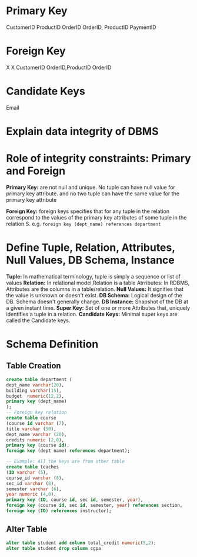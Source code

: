 # Primary Key
CustomerID
ProductID
OrderID
OrderID, ProductID
PaymentID

# Foreign Key
X
X
CustomerID
OrderID,ProductID
OrderID

# Candidate Keys
Email

# Explain data integrity of DBMS

# Role of integrity constraints: Primary and Foreign
**Primary Key:** are not null and unique. No tuple can have null
value for primary key attribute. and no two tuple can have the 
same value for the primary key attribute

**Foreign Key:** foreign keys specifies that for any tuple in the
relation correspond to the values of the primary key attributes 
of some tuple in the relation S.
e.g. `foreign key (dept_name) references department`

# Define Tuple, Relation, Attributes, Null Values, DB Schema, Instance

**Tuple:** In mathematical terminology, tuple is simply a sequence or list
of values
**Relation:** In relational model,Relation is a table
Atrributes: In RDBMS, Attributes are the columns in a table/relation.
**Null Values:** It signifies that the value is unknown or doesn't exist.
**DB Schema:** Logical design of the DB. Schema doesn't generally change.
**DB Instance:** Snapshot of the DB at a given instant time.
**Super Key:** Set of one or more Attributes that, uniquely identifies 
a tuple in a relation.
**Candidate Keys:** Minimal super keys are called the Candidate keys.


# Schema Definition

## Table Creation
```sql
create table department (
dept_name varchar(20),
building varchar(15),
budget  numeric(12,2),
primary key (dept_name)
);
-- Foreign key relation
create table course
(course id varchar (7),
title varchar (50),
dept_name varchar (20),
credits numeric (2,0),
primary key (course id),
foreign key (dept name) references department);

-- Example: All the keys are from other table
create table teaches
(ID varchar (5),
course_id varchar (8),
sec_id varchar (8),
semester varchar (6),
year numeric (4,0),
primary key (ID, course id, sec id, semester, year),
foreign key (course id, sec id, semester, year) references section,
foreign key (ID) references instructor);
```

## Alter Table
```sql
alter table student add column total_credit numeric(5,2);
alter table student drop column cgpa
```

